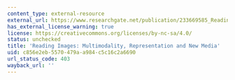 ```yaml
---
content_type: external-resource
external_url: https://www.researchgate.net/publication/233669585_Reading_images_Multimodality_representation_and_new_media
has_external_license_warning: true
license: https://creativecommons.org/licenses/by-nc-sa/4.0/
status: unchecked
title: 'Reading Images: Multimodality, Representation and New Media'
uid: c856e2eb-5570-479a-a984-c5c16c2a6690
url_status_code: 403
wayback_url: ''
---
```

